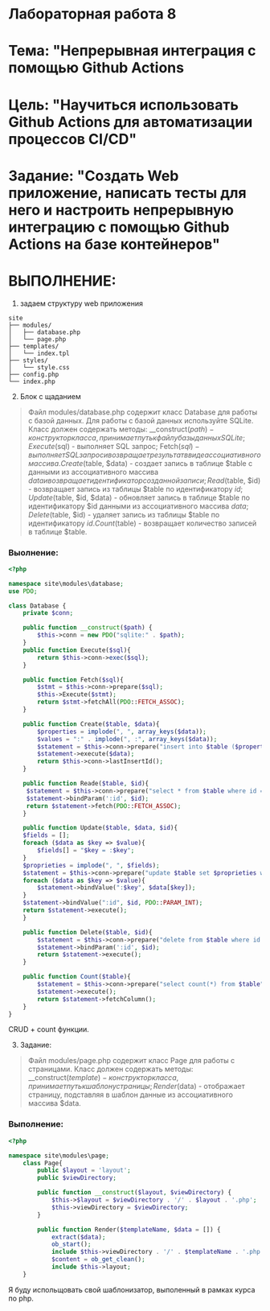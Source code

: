 # Лабораторная работа 8
# Тема: "Непрерывная интеграция с помощью Github Actions
# Цель: "Научиться использовать Github Actions для автоматизации процессов CI/CD"
# Задание: "Создать Web приложение, написать тесты для него и настроить непрерывную интеграцию с помощью Github Actions на базе контейнеров"

# ВЫПОЛНЕНИЕ:

1. задаем структуру web приложения
```
site
├── modules/
│   ├── database.php
│   └── page.php
├── templates/
│   └── index.tpl
├── styles/
│   └── style.css
├── config.php
└── index.php
```

2. Блок с щаданием
> Файл modules/database.php содержит класс Database для работы с базой данных. Для работы с базой данных используйте SQLite. Класс должен содержать методы:
__construct($path) - конструктор класса, принимает путь к файлу базы данных SQLite;
Execute($sql) - выполняет SQL запрос;
Fetch($sql) - выполняет SQL запрос и возвращает результат в виде ассоциативного массива.
Create($table, $data) - создает запись в таблице $table с данными из ассоциативного массива $data и возвращает идентификатор созданной записи;
Read($table, $id) - возвращает запись из таблицы $table по идентификатору $id;
Update($table, $id, $data) - обновляет запись в таблице $table по идентификатору $id данными из ассоциативного массива $data;
Delete($table, $id) - удаляет запись из таблицы $table по идентификатору $id.
Count($table) - возвращает количество записей в таблице $table.

### Выолнение:
```php
<?php

namespace site\modules\database;
use PDO;

class Database {
    private $conn;

    public function __construct($path) {
        $this->conn = new PDO("sqlite:" . $path);
    }
    public function Execute($sql){
        return $this->conn->exec($sql);
    }

    public function Fetch($sql){
        $stmt = $this->conn->prepare($sql);
        $this->Execute($stmt);
        return $stmt->fetchAll(PDO::FETCH_ASSOC);
    }

    public function Create($table, $data){
        $properties = implode(", ", array_keys($data));
        $values = ":" . implode(", :", array_keys($data));
        $statement = $this->conn->prepare("insert into $table ($properties) values ($values)");
        $statement->execute($data);
        return $this->conn->lastInsertId();
    }

    public function Reade($table, $id){
     $statement = $this->conn->prepare("select * from $table where id = :id");
     $statement->bindParam(':id', $id);
     return $statement->fetch(PDO::FETCH_ASSOC);
    }

    public function Update($table, $data, $id){
    $fields = [];
    foreach ($data as $key => $value){
        $fields[] = "$key = :$key";
    }
    $proprieties = implode(", ", $fields);
    $statement = $this->conn->prepare("update $table set $proprieties where id = :id");
    foreach ($data as $key => $value){
        $statement->bindValue(":$key", $data[$key]);
    }
    $statement->bindValue(":id", $id, PDO::PARAM_INT);
    return $statement->execute();
    }

    public function Delete($table, $id){
        $statement = $this->conn->prepare("delete from $table where id = :id");
        $statement->bindParam(':id', $id);
        return $statement->execute();
    }

    public function Count($table){
        $statement = $this->conn->prepare("select count(*) from $table");
        $statement->execute();
        return $statement->fetchColumn();
    }
}

```

CRUD + count функции.

3. Задание:
> Файл modules/page.php содержит класс Page для работы с страницами. Класс должен содержать методы:
__construct($template) - конструктор класса, принимает путь к шаблону страницы;
Render($data) - отображает страницу, подставляя в шаблон данные из ассоциативного массива $data.
### Выполнение:
```php
<?php

namespace site\modules\page;
    class Page{
        public $layout = 'layout';
        public $viewDirectory;

        public function __construct($layout, $viewDirectory) {
            $this->$layout = $viewDirectory . '/' . $layout . '.php';
            $this->viewDirectory = $viewDirectory;
        }

        public function Render($templateName, $data = []) {
            extract($data);
            ob_start();
            include $this->viewDirectory . '/' . $templateName . '.php';
            $content = ob_get_clean();
            include $this->layout;
    }
```
Я буду испольщовать свой шаблонизатор, выполенный в рамках курса по php.